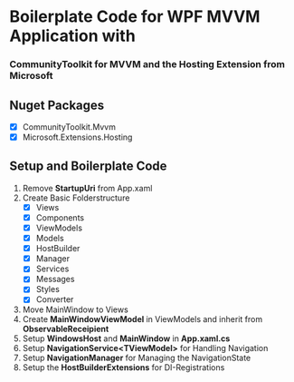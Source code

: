 # Boilerplate Code for WPF MVVM Application with

### CommunityToolkit for MVVM and the Hosting Extension from Microsoft

## Nuget Packages

- [x] CommunityToolkit.Mvvm
- [x] Microsoft.Extensions.Hosting

## Setup and Boilerplate Code

1. Remove **StartupUri** from App.xaml
2. Create Basic Folderstructure
   - [x] Views
   - [x] Components
   - [x] ViewModels
   - [x] Models
   - [x] HostBuilder
   - [x] Manager
   - [x] Services
   - [x] Messages
   - [x] Styles
   - [x] Converter
3. Move MainWindow to Views
4. Create **MainWindowViewModel** in ViewModels and inherit from **ObservableReceipient**
5. Setup **WindowsHost** and **MainWindow** in **App.xaml.cs**
6. Setup **NavigationService\<TViewModel\>** for Handling Navigation
7. Setup **NavigationManager** for Managing the NavigationState
8. Setup the **HostBuilderExtensions** for DI-Registrations
